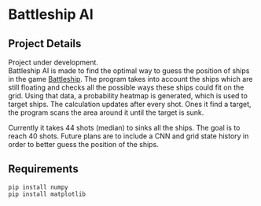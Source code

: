 # Battleship AI

## Project Details

Project under development.  
Battleship AI is made to find the optimal way to guess the position of ships in the game [Battleship](https://en.wikipedia.org/wiki/Battleship_(game)). The program takes into account the ships which are still floating and checks all the possible ways these ships could fit on the grid. Using that data, a probability heatmap is generated, which is used to target ships. The calculation updates after every shot. Ones it find a target, the program scans the area around it until the target is sunk.

Currently it takes 44 shots (median) to sinks all the ships. The goal is to reach 40 shots. Future plans are to include a CNN and grid state history in order to better guess the position of the ships.

## Requirements

`pip install numpy`  
`pip install matplotlib`